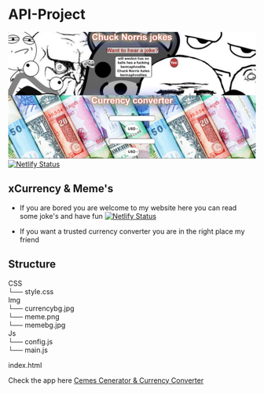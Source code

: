 # API-Project

![WEBPAGE-PREVIEW](./img/preview-webpage.PNG)
[![Netlify Status](https://api.netlify.com/api/v1/badges/b6b50cca-0cfd-442f-bbbd-b9b6089dae4d/deploy-status)](https://app.netlify.com/sites/magnificent-kheer-016799/deploys)

## xCurrency & Meme's 
- If you are bored you are welcome to my website here you can read some joke's and have fun 
[![Netlify Status](https://api.netlify.com/api/v1/badges/b6b50cca-0cfd-442f-bbbd-b9b6089dae4d/deploy-status)](https://app.netlify.com/sites/magnificent-kheer-016799/deploys)

- If you want a trusted currency converter you are in the right place my friend 
## Structure

CSS<br>
 └── style.css<br>
Img<br>
 └── currencybg.jpg<br>
 └── meme.png<br>
 └── memebg.jpg<br>
Js<br>
 └── config.js<br>
 └── main.js<br>

index.html<br>

Check the app here [Cemes Cenerator & Currency Converter](https://magnificent-kheer-016799.netlify.app)

